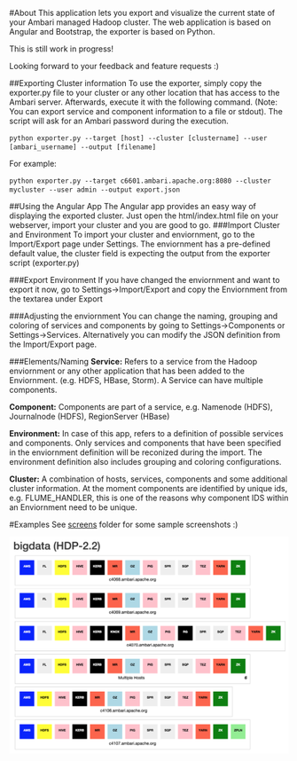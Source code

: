 #About
This application lets you export and visualize the current state of your Ambari managed Hadoop cluster. The web application is based on Angular and Bootstrap, the exporter is based on Python.

This is still work in progress!

Looking forward to your feedback and feature requests :)

##Exporting Cluster information
To use the exporter, simply copy the exporter.py file to your cluster or any other location that has access to the Ambari server. Afterwards, execute it with the following command. (Note: You can export service and component information to a file or stdout). The script will ask for an Ambari password during the execution.
```
python exporter.py --target [host] --cluster [clustername] --user [ambari_username] --output [filename]
```

For example:
```
python exporter.py --target c6601.ambari.apache.org:8080 --cluster mycluster --user admin --output export.json
```

##Using the Angular App
The Angular app provides an easy way of displaying the exported cluster. Just open the html/index.html file on your webserver, import your cluster and you are good to go.
###Import Cluster and Environment
To import your cluster and enviornment, go to the Import/Export page under Settings. The enviornment has a pre-defined default value, the cluster field is expecting the output from the exporter script (exporter.py)

###Export Environment
If you have changed the enviornment and want to export it now, go to Settings->Import/Export and copy the Enviornment from the textarea under Export

###Adjusting the enviornment
You can change the naming, grouping and coloring of services and components by going to Settings->Components or Settings->Services. Alternatively you can modify the JSON definition from the Import/Export page.

###Elements/Naming
**Service:** Refers to a service from the Hadoop enviornment or any other application that has been added to the Enviornment. (e.g. HDFS, HBase, Storm). A Service can have multiple components.

**Component:** Components are part of a service, e.g. Namenode (HDFS), Journalnode (HDFS), RegionServer (HBase)

**Environment:** In case of this app, refers to a definition of possible services and components. Only services and components that have been specified in the enviornment definition will be reconized during the import. The environment definition also includes grouping and coloring configurations.

**Cluster:** A combination of hosts, services, components and some additional cluster information. At the moment components are identified by unique ids, e.g. FLUME_HANDLER, this is one of the reasons why component IDS within an Enviornment need to be unique.

#Examples
See [screens](https://github.com/mr-jstraub/ambari_node_view/tree/master/screens) folder for some sample screenshots :)

![Service Overview](/screens/cluster_service_overview.png?raw=true)

